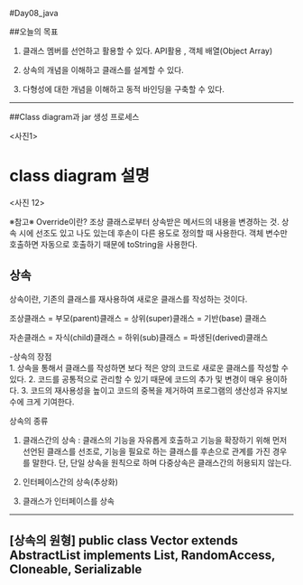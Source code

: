 #Day08_java

##오늘의 목표
1. 클래스 멤버를 선언하고 활용할 수 있다. API활용 , 객체 배열(Object Array)

2. 상속의 개념을 이해하고 클래스를 설계할 수 있다.

3. 다형성에 대한 개념을 이해하고 동적 바인딩을 구축할 수 있다.



----------------------------------------------------------------------

##Class diagram과  jar 생성 프로세스

<사진1>


# class diagram 설명 

<사진 12>



※참고※
Override이란?	조상 클래스로부터 상속받은 메서드의 내용을 변경하는 것. 
		상속 시에 선조도 있고 나도 있는데 후손이 다른 용도로 정의할 때 사용한다. 
		객체 변수만 호출하면 자동으로 호출하기 때문에 toString을 사용한다.


<h2>상속</h2> 
상속이란, 기존의 클래스를 재사용하여 새로운 클래스를 작성하는 것이다.

조상클래스 = 부모(parent)클래스 = 상위(super)클래스 = 기반(base) 클래스

자손클래스 = 자식(child)클래스 = 하위(sub)클래스 = 파생된(derived)클래스


-상속의 장점  
		1. 상속을 통해서 클래스를 작성하면 보다 적은 양의 코드로 새로운 클래스를 작성할 수 있다.
	   	2. 코드를 공통적으로 관리할 수 있기 때문에 코드의 추가 및 변경이 매우 용이하다.
		3. 코드의 재사용성을 높이고 코드의 중복을 제거하여 프로그램의 생산성과 유지보수에 크게 기여한다. 


상속의 종류 
1) 클래스간의 상속 : 클래스의 기능을 자유롭게 호출하고 기능을 확장하기 위해 
		     먼저 선언된 클래스를 선조로, 기능을 필요로 하는 클래스를 후손으로 관계를 가진 경우를 말한다.
		    단, 단일 상속을 원칙으로 하며 다중상속은 클래스간의 허용되지 않는다.
2) 인터페이스간의 상속(추상화)

3) 클래스가 인터페이스를 상속






---------------------------------------------------------------------

[상속의 원형]
public class Vector<E>
extends AbstractList<E>
implements List<E>, RandomAccess, Cloneable, Serializable
---------------------------------------------------------------------

